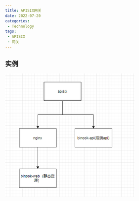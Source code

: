 ```yaml
---
title: APISIX网关
date: 2022-07-20
categories: 
 - Technology
tags: 
 - APISIX
 - 网关
---
```


## 实例
![](./assets/APISIX/e5cd0babad52d772783c4769c59fdae.png)
